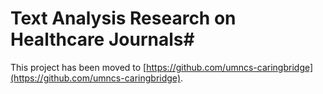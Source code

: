 # Text Analysis Research on Healthcare Journals#


This project has been moved to [https://github.com/umncs-caringbridge](https://github.com/umncs-caringbridge).
